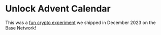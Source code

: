 # Unlock Advent Calendar

This was a [fun crypto experiment](http://advent.unlock-protocol.com/) we shipped in December 2023 on the Base Network!
